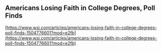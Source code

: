 ## Americans Losing Faith in College Degrees, Poll Finds
  
  [https://www.wsj.com/articles/americans-losing-faith-in-college-degrees-poll-finds-1504776601?mod=e2fb](https://www.wsj.com/articles/americans-losing-faith-in-college-degrees-poll-finds-1504776601?mod=e2fb)